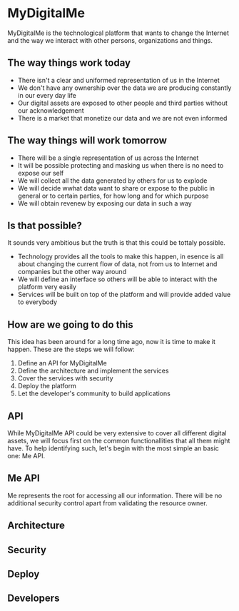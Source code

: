 # MyDigitalMe
MyDigitalMe is the technological platform that wants to change the Internet and the way we interact with other persons, organizations and things.

## The way things work today
* There isn't a clear and uniformed representation of us in the Internet
* We don't have any ownership over the data we are producing constantly in our every day life
* Our digital assets are exposed to other people and third parties without our acknowledgement
* There is a market that monetize our data and we are not even informed

## The way things will work tomorrow
* There will be a single representation of us across the Internet
* It will be possible protecting and masking us when there is no need to expose our self
* We will collect all the data generated by others for us to explode
* We will decide wwhat data want to share or expose to the public in general or to certain parties, for how long and for which purpose
* We will obtain revenew by exposing our data in such a way

## Is that possible?
It sounds very ambitious but the truth is that this could be tottaly possible.

- Technology provides all the tools to make this happen, in esence is all about changing the current flow of data, not from us to Internet and companies but the other way around
- We will define an interface so others will be able to interact with the platform very easily
- Services will be built on top of the platform and will provide added value to everybody

## How are we going to do this
This idea has been around for a long time ago, now it is time to make it happen. These are the steps we will follow:

 1. Define an API for MyDigitalMe
 2. Define the architecture and implement the services
 3. Cover the services with security
 4. Deploy the platform
 5. Let the developer's community to build applications
 
## API
 While MyDigitalMe API could be very extensive to cover all different digital assets, we will focus first on the common functionallities that all them might have. To help identifying such, let's begin with the most simple an basic one: Me API.
 
 ## Me API
 Me represents the root for accessing all our information. There will be no additional security control apart from validating the resource owner.
 
## Architecture
 
## Security
 
## Deploy
 
## Developers



